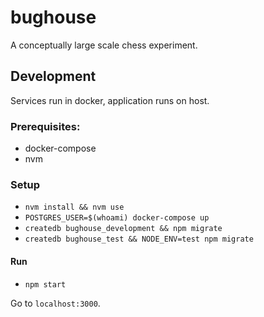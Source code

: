 # bughouse

A conceptually large scale chess experiment.

## Development

Services run in docker, application runs on host.

### Prerequisites:

- docker-compose
- nvm

### Setup

- `nvm install && nvm use`
- `POSTGRES_USER=$(whoami) docker-compose up`
- `createdb bughouse_development && npm migrate`
- `createdb bughouse_test && NODE_ENV=test npm migrate`

#### Run

- `npm start`

Go to `localhost:3000`.
